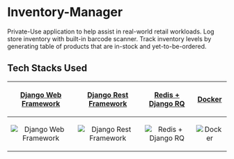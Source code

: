 # Inventory-Manager
Private-Use application to help assist in real-world retail workloads. Log store inventory with built-in barcode scanner. Track inventory levels by generating table of products that are in-stock and yet-to-be-ordered.

## Tech Stacks Used
| <p align="center"><a href="https://www.djangoproject.com/">Django Web Framework | <p align="center"><a href="https://www.django-rest-framework.org/">Django Rest Framework | <p align="center"><a href="https://redis.io/">Redis + Django RQ | <p align="center"><a href="https://www.docker.com/">Docker |
| --------------------------------------------------------------------- | --------------------------------------------------------------------------------- | --------------------------------------------------------------------------------- |--------------------------------------------------------------------------------- |
| <p align="center"><img alt="Django Web Framework" src="https://user-images.githubusercontent.com/68614941/224603539-066e79d0-32a0-466f-bbe0-42de25b01612.png" /></p>    | <p align="center"><img alt="Django Rest Framework" src="https://user-images.githubusercontent.com/68614941/224606212-106bfd6a-49eb-491a-9c6c-0ec7a814aea4.png" /></p> | <p align="center"><img alt="Redis + Django RQ" src="https://user-images.githubusercontent.com/68614941/224603543-ac2707c1-d572-4f3e-848e-444f99991004.png" /></p>  | <p align="center"><img alt="Docker" src="https://user-images.githubusercontent.com/68614941/224604127-6309ad96-6f12-4e07-8849-4cac735c05d6.png" /></p>
